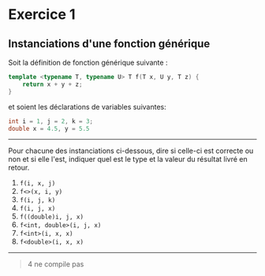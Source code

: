 # Exercice 1
## Instanciations d'une fonction générique

Soit la définition de fonction générique suivante :

```cpp
template <typename T, typename U> T f(T x, U y, T z) {
    return x + y + z;
}
```

et soient les déclarations de variables suivantes:

```cpp
int i = 1, j = 2, k = 3;
double x = 4.5, y = 5.5

```

-----
Pour chacune des instanciations ci-dessous, dire si celle-ci est correcte ou 
non et si elle l'est, indiquer quel est le type et la valeur du résultat livré
en retour.

1. `f(i, x, j)`
2. `f<>(x, i, y)`
3. `f(i, j, k)`
4. `f(i, j, x)`
5. `f((double)i, j, x)`
6. `f<int, double>(i, j, x)`
7. `f<int>(i, x, x)`
8. `f<double>(i, x, x)`


------

> 4 ne compile pas